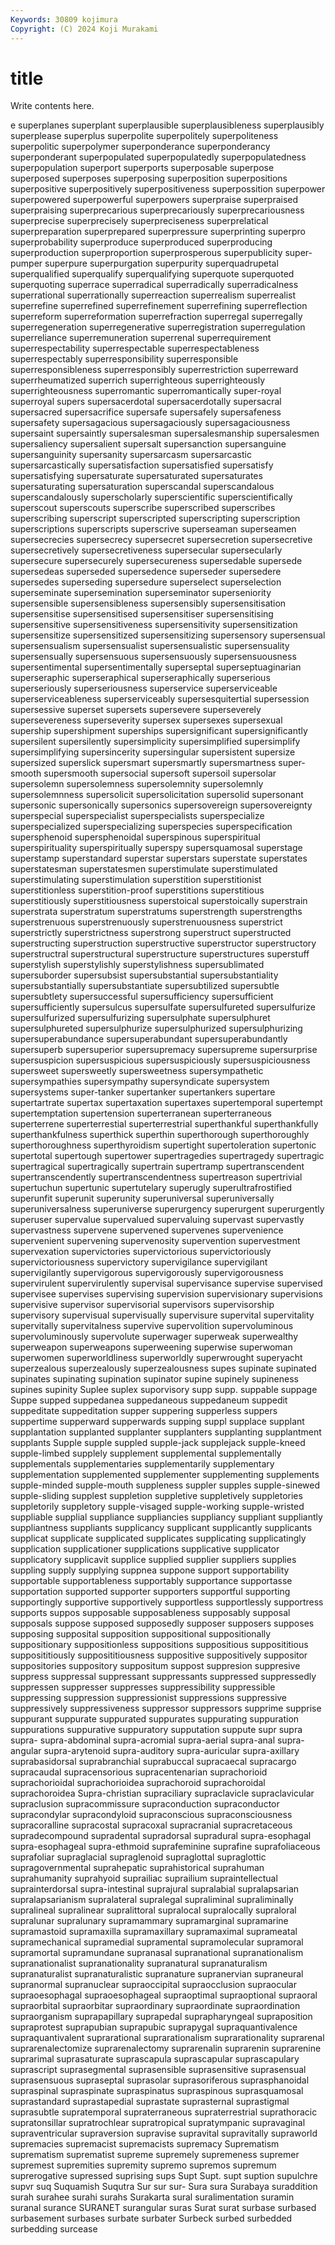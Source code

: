 ```yaml
---
Keywords: 30809 kojimura
Copyright: (C) 2024 Koji Murakami
---
```


# title

Write contents here.



e superplanes superplant superplausible superplausibleness superplausibly
superplease superplus superpolite superpolitely superpoliteness superpolitic superpolymer superponderance superponderancy superponderant
superpopulated superpopulatedly superpopulatedness superpopulation superport superports superposable superpose superposed superposes
superposing superposition superpositions superpositive superpositively superpositiveness superpossition superpower superpowered superpowerful
superpowers superpraise superpraised superpraising superprecarious superprecariously superprecariousness superprecise superprecisely superpreciseness
superprelatical superpreparation superprepared superpressure superprinting superpro superprobability superproduce superproduced superproducing
superproduction superproportion superprosperous superpublicity super-pumper superpure superpurgation superpurity superquadrupetal superqualified
superqualify superqualifying superquote superquoted superquoting superrace superradical superradically superradicalness superrational
superrationally superreaction superrealism superrealist superrefine superrefined superrefinement superrefining superreflection superreform
superreformation superrefraction superregal superregally superregeneration superregenerative superregistration superregulation superreliance superremuneration
superrenal superrequirement superrespectability superrespectable superrespectableness superrespectably superresponsibility superresponsible superresponsibleness superresponsibly
superrestriction superreward superrheumatized superrich superrighteous superrighteously superrighteousness superromantic superromantically super-royal
superroyal supers supersacerdotal supersacerdotally supersacral supersacred supersacrifice supersafe supersafely supersafeness
supersafety supersagacious supersagaciously supersagaciousness supersaint supersaintly supersalesman supersalesmanship supersalesmen supersaliency
supersalient supersalt supersanction supersanguine supersanguinity supersanity supersarcasm supersarcastic supersarcastically supersatisfaction
supersatisfied supersatisfy supersatisfying supersaturate supersaturated supersaturates supersaturating supersaturation superscandal superscandalous
superscandalously superscholarly superscientific superscientifically superscout superscouts superscribe superscribed superscribes superscribing
superscript superscripted superscripting superscription superscriptions superscripts superscrive superseaman superseamen supersecrecies
supersecrecy supersecret supersecretion supersecretive supersecretively supersecretiveness supersecular supersecularly supersecure supersecurely
supersecureness supersedable supersede supersedeas superseded supersedence superseder supersedere supersedes superseding
supersedure superselect superselection superseminate supersemination superseminator superseniority supersensible supersensibleness supersensibly
supersensitisation supersensitise supersensitised supersensitiser supersensitising supersensitive supersensitiveness supersensitivity supersensitization supersensitize
supersensitized supersensitizing supersensory supersensual supersensualism supersensualist supersensualistic supersensuality supersensually supersensuous
supersensuously supersensuousness supersentimental supersentimentally superseptal superseptuaginarian superseraphic superseraphical superseraphically superserious
superseriously superseriousness superservice superserviceable superserviceableness superserviceably supersesquitertial supersession supersessive superset
supersets supersevere superseverely supersevereness superseverity supersex supersexes supersexual supership supershipment
superships supersignificant supersignificantly supersilent supersilently supersimplicity supersimplified supersimplify supersimplifying supersincerity
supersingular supersistent supersize supersized superslick supersmart supersmartly supersmartness super-smooth supersmooth
supersocial supersoft supersoil supersolar supersolemn supersolemness supersolemnity supersolemnly supersolemnness supersolicit
supersolicitation supersolid supersonant supersonic supersonically supersonics supersovereign supersovereignty superspecial superspecialist
superspecialists superspecialize superspecialized superspecializing superspecies superspecification supersphenoid supersphenoidal superspinous superspiritual
superspirituality superspiritually superspy supersquamosal superstage superstamp superstandard superstar superstars superstate
superstates superstatesman superstatesmen superstimulate superstimulated superstimulating superstimulation superstition superstitionist superstitionless
superstition-proof superstitions superstitious superstitiously superstitiousness superstoical superstoically superstrain superstrata superstratum
superstratums superstrength superstrengths superstrenuous superstrenuously superstrenuousness superstrict superstrictly superstrictness superstrong
superstruct superstructed superstructing superstruction superstructive superstructor superstructory superstructral superstructural superstructure
superstructures superstuff superstylish superstylishly superstylishness supersublimated supersuborder supersubsist supersubstantial supersubstantiality
supersubstantially supersubstantiate supersubtilized supersubtle supersubtlety supersuccessful supersufficiency supersufficient supersufficiently supersulcus
supersulfate supersulfureted supersulfurize supersulfurized supersulfurizing supersulphate supersulphuret supersulphureted supersulphurize supersulphurized
supersulphurizing supersuperabundance supersuperabundant supersuperabundantly supersuperb supersuperior supersupremacy supersupreme supersurprise supersuspicion
supersuspicious supersuspiciously supersuspiciousness supersweet supersweetly supersweetness supersympathetic supersympathies supersympathy supersyndicate
supersystem supersystems super-tanker supertanker supertankers supertare supertartrate supertax supertaxation supertaxes
supertemporal supertempt supertemptation supertension superterranean superterraneous superterrene superterrestial superterrestrial superthankful
superthankfully superthankfulness superthick superthin superthorough superthoroughly superthoroughness superthyroidism supertight supertoleration
supertonic supertotal supertough supertower supertragedies supertragedy supertragic supertragical supertragically supertrain
supertramp supertranscendent supertranscendently supertranscendentness supertreason supertrivial supertuchun supertunic supertutelary superugly
superultrafrostified superunfit superunit superunity superuniversal superuniversally superuniversalness superuniverse superurgency superurgent
superurgently superuser supervalue supervalued supervaluing supervast supervastly supervastness supervene supervened
supervenes supervenience supervenient supervening supervenosity supervention supervestment supervexation supervictories supervictorious
supervictoriously supervictoriousness supervictory supervigilance supervigilant supervigilantly supervigorous supervigorously supervigorousness supervirulent
supervirulently supervisal supervisance supervise supervised supervisee supervises supervising supervision supervisionary
supervisions supervisive supervisor supervisorial supervisors supervisorship supervisory supervisual supervisually supervisure
supervital supervitality supervitally supervitalness supervive supervolition supervoluminous supervoluminously supervolute superwager
superweak superwealthy superweapon superweapons superweening superwise superwoman superwomen superworldliness superworldly
superwrought superyacht superzealous superzealously superzealousness supes supinate supinated supinates supinating
supination supinator supine supinely supineness supines supinity Suplee suplex suporvisory
supp supp. suppable suppage Suppe supped suppedanea suppedaneous suppedaneum suppedit
suppeditate suppeditation supper suppering supperless suppers suppertime supperward supperwards supping
suppl supplace supplant supplantation supplanted supplanter supplanters supplanting supplantment supplants
Supple supple suppled supple-jack supplejack supple-kneed supple-limbed supplely supplement supplemental
supplementally supplementals supplementaries supplementarily supplementary supplementation supplemented supplementer supplementing supplements
supple-minded supple-mouth suppleness suppler supples supple-sinewed supple-sliding supplest suppletion suppletive
suppletively suppletories suppletorily suppletory supple-visaged supple-working supple-wristed suppliable supplial suppliance
suppliancies suppliancy suppliant suppliantly suppliantness suppliants supplicancy supplicant supplicantly supplicants
supplicat supplicate supplicated supplicates supplicating supplicatingly supplication supplicationer supplications supplicative
supplicator supplicatory supplicavit supplice supplied supplier suppliers supplies suppling supply
supplying suppnea suppone support supportability supportable supportableness supportably supportance supportasse
supportation supported supporter supporters supportful supporting supportingly supportive supportively supportless
supportlessly supportress supports suppos supposable supposableness supposably supposal supposals suppose
supposed supposedly supposer supposers supposes supposing supposital supposition suppositional suppositionally
suppositionary suppositionless suppositions suppositious supposititious supposititiously supposititiousness suppositive suppositively suppositor
suppositories suppository suppositum suppost suppresion suppresive suppress suppressal suppressant suppressants
suppressed suppressedly suppressen suppresser suppresses suppressibility suppressible suppressing suppression suppressionist
suppressions suppressive suppressively suppressiveness suppressor suppressors supprime supprise suppurant suppurate
suppurated suppurates suppurating suppuration suppurations suppurative suppuratory supputation suppute supr
supra supra- supra-abdominal supra-acromial supra-aerial supra-anal supra-angular supra-arytenoid supra-auditory supra-auricular
supra-axillary suprabasidorsal suprabranchial suprabuccal supracaecal supracargo supracaudal supracensorious supracentenarian suprachorioid
suprachorioidal suprachorioidea suprachoroid suprachoroidal suprachoroidea Supra-christian supraciliary supraclavicle supraclavicular supraclusion
supracommissure supraconduction supraconductor supracondylar supracondyloid supraconscious supraconsciousness supracoralline supracostal supracoxal
supracranial supracretaceous supradecompound supradental supradorsal supradural supra-esophagal supra-esophageal supra-ethmoid suprafeminine
suprafine suprafoliaceous suprafoliar supraglacial supraglenoid supraglottal supraglottic supragovernmental suprahepatic suprahistorical
suprahuman suprahumanity suprahyoid suprailiac suprailium supraintellectual suprainterdorsal supra-intestinal suprajural supralabial
supralapsarian supralapsarianism supralateral supralegal supraliminal supraliminally supralineal supralinear supralittoral supralocal
supralocally supraloral supralunar supralunary supramammary supramarginal supramarine supramastoid supramaxilla supramaxillary
supramaximal suprameatal supramechanical supramedial supramental supramolecular supramoral supramortal supramundane supranasal
supranational supranationalism supranationalist supranationality supranatural supranaturalism supranaturalist supranaturalistic supranature supranervian
supraneural supranormal supranuclear supraoccipital supraocclusion supraocular supraoesophagal supraoesophageal supraoptimal supraoptional
supraoral supraorbital supraorbitar supraordinary supraordinate supraordination supraorganism suprapapillary suprapedal suprapharyngeal
supraposition supraprotest suprapubian suprapubic suprapygal supraquantivalence supraquantivalent suprarational suprarationalism suprarationality
suprarenal suprarenalectomize suprarenalectomy suprarenalin suprarenin suprarenine suprarimal suprasaturate suprascapula suprascapular
suprascapulary suprascript suprasegmental suprasensible suprasensitive suprasensual suprasensuous supraseptal suprasolar suprasoriferous
suprasphanoidal supraspinal supraspinate supraspinatus supraspinous suprasquamosal suprastandard suprastapedial suprastate suprasternal
suprastigmal suprasubtle supratemporal supraterraneous supraterrestrial suprathoracic supratonsillar supratrochlear supratropical supratympanic
supravaginal supraventricular supraversion supravise supravital supravitally supraworld supremacies supremacist supremacists
supremacy Suprematism suprematism suprematist supreme supremely supremeness supremer supremest supremities
supremity supremo supremos supremum suprerogative supressed suprising sups Supt Supt.
supt suption supulchre supvr suq Suquamish Suqutra Sur sur sur-
Sura sura Surabaya suraddition surah surahee surahi surahs Surakarta sural
suralimentation suramin suranal surance SURANET surangular suras Surat surat surbase
surbased surbasement surbases surbate surbater Surbeck surbed surbedded surbedding surcease
